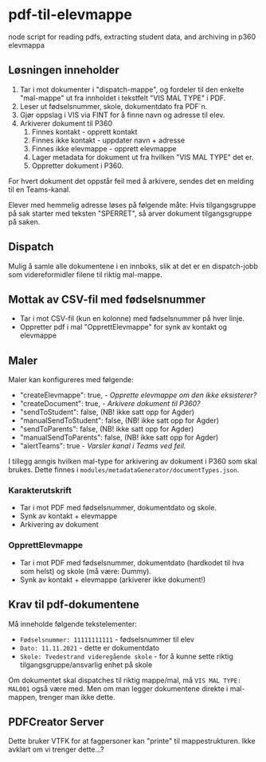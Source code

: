 # pdf-til-elevmappe
node script for reading pdfs, extracting student data, and archiving in p360 elevmappa

## Løsningen inneholder

1. Tar i mot dokumenter i "dispatch-mappe", og fordeler til den enkelte "mal-mappe" ut fra innholdet i tekstfelt "VIS MAL TYPE" i PDF.
2. Leser ut fødselsnummer, skole, dokumentdato fra PDF`n.
3. Gjør oppslag i VIS via FINT for å finne navn og adresse til elev.
4. Arkiverer dokument til P360
    1. Finnes kontakt - opprett kontakt
    2. Finnes ikke kontakt - uppdater navn + adresse
    3. Finnes ikke elevmappe - opprett elevmappe
    4. Lager metadata for dokument ut fra hvilken "VIS MAL TYPE" det er.
    5. Oppretter dokument i P360.

For hvert dokument det oppstår feil med å arkivere, sendes det en melding til en Teams-kanal.

Elever med hemmelig adresse løses på følgende måte: Hvis tilgangsgruppe på sak starter med teksten "SPERRET", så arver dokument tilgangsgruppe på saken.

## Dispatch
Mulig å samle alle dokumentene i en innboks, slik at det er en dispatch-jobb som videreformidler filene til riktig mal-mappe.

## Mottak av CSV-fil med fødselsnummer
* Tar i mot CSV-fil (kun en kolonne) med fødselsnummer på hver linje. 
* Oppretter pdf i mal "OpprettElevmappe" for synk av kontakt og elevmappe

## Maler

Maler kan konfigureres med følgende:   
* "createElevmappe": true, - *Opprette elevmappe om den ikke eksisterer?*
* "createDocument": true, - *Arkivere dokument til P360?*
* "sendToStudent": false, (NB! ikke satt opp for Agder)
* "manualSendToStudent": false, (NB! ikke satt opp for Agder)
* "sendToParents": false, (NB! ikke satt opp for Agder)
* "manualSendToParents": false, (NB! ikke satt opp for Agder)
* "alertTeams": true - *Varsler kanal i Teams ved feil.*

I tillegg anngis hvilken mal-type for arkivering av dokument i P360 som skal brukes. Dette finnes i `modules/metadataGenerator/documentTypes.json`.

### Karakterutskrift
* Tar i mot PDF med fødselsnummer, dokumentdato og skole.
* Synk av kontakt + elevmappe
* Arkivering av dokument 

### OpprettElevmappe
* Tar i mot PDF med fødselsnummer, dokumentdato (hardkodet til hva som helst) og skole (må være: Dummy).
* Synk av kontakt + elevmappe (arkiverer ikke dokument!)

## Krav til pdf-dokumentene

Må inneholde følgende tekstelementer: 

* `Fødselsnummer: 11111111111` - fødselsnummer til elev
* `Dato: 11.11.2021` - dette er dokumentdato
* `Skole: Tvedestrand videregående skole` - for å kunne sette riktig tilgangsgruppe/ansvarlig enhet på skole

Om dokumentet skal dispatches til riktig mappe/mal, må `VIS MAL TYPE: MAL001` også være med. Men om man legger dokumentene direkte i mal-mappen, trenger man ikke dette.

## PDFCreator Server

Dette bruker VTFK for at fagpersoner kan "printe" til mappestrukturen. Ikke avklart om vi trenger dette...?

